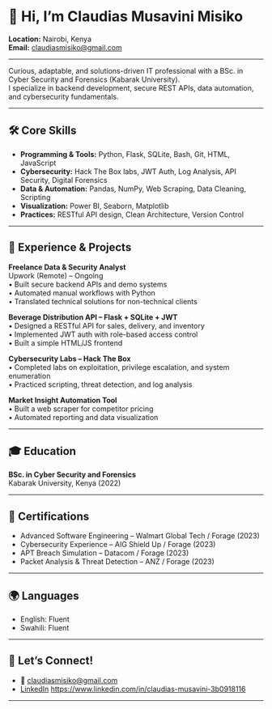 # 👋 Hi, I’m Claudias Musavini Misiko

**Location:** Nairobi, Kenya  
**Email:** claudiasmisiko@gmail.com

---

Curious, adaptable, and solutions-driven IT professional with a BSc. in Cyber Security and Forensics (Kabarak University).  
I specialize in backend development, secure REST APIs, data automation, and cybersecurity fundamentals.

---

## 🛠️ Core Skills

- **Programming & Tools:** Python, Flask, SQLite, Bash, Git, HTML, JavaScript
- **Cybersecurity:** Hack The Box labs, JWT Auth, Log Analysis, API Security, Digital Forensics
- **Data & Automation:** Pandas, NumPy, Web Scraping, Data Cleaning, Scripting
- **Visualization:** Power BI, Seaborn, Matplotlib
- **Practices:** RESTful API design, Clean Architecture, Version Control

---

## 💼 Experience & Projects

**Freelance Data & Security Analyst**  
Upwork (Remote) – Ongoing  
• Built secure backend APIs and demo systems  
• Automated manual workflows with Python  
• Translated technical solutions for non-technical clients

**Beverage Distribution API – Flask + SQLite + JWT**  
• Designed a RESTful API for sales, delivery, and inventory  
• Implemented JWT auth with role-based access control  
• Built a simple HTML/JS frontend

**Cybersecurity Labs – Hack The Box**  
• Completed labs on exploitation, privilege escalation, and system enumeration  
• Practiced scripting, threat detection, and log analysis

**Market Insight Automation Tool**  
• Built a web scraper for competitor pricing  
• Automated reporting and data visualization

---

## 🎓 Education

**BSc. in Cyber Security and Forensics**  
Kabarak University, Kenya (2022)

---

## 📜 Certifications

- Advanced Software Engineering – Walmart Global Tech / Forage (2023)
- Cybersecurity Experience – AIG Shield Up / Forage (2023)
- APT Breach Simulation – Datacom / Forage (2023)
- Packet Analysis & Threat Detection – ANZ / Forage (2023)

---

## 🌍 Languages

- English: Fluent
- Swahili: Fluent

---

## 🤝 Let’s Connect!

- 📧 claudiasmisiko@gmail.com
- [LinkedIn](#) https://www.linkedin.com/in/claudias-musavini-3b0918116

---

<!--
References available upon request.
-->
